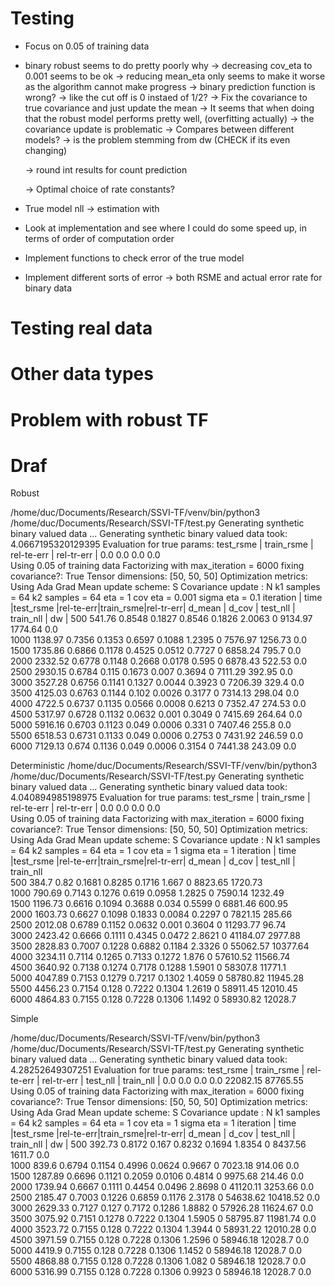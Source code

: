 # Testing
- Focus on 0.05 of training data
- binary robust seems to do pretty poorly
why -> decreasing cov_eta to 0.001 seems to be ok
    -> reducing mean_eta only seems to make it worse as the algorithm cannot
       make progress
    -> binary prediction function is wrong? 
       -> like the cut off is 0 instaed of 1/2?
    -> Fix the covariance to true covariance and just update the mean
       -> It seems that when doing that the robust model performs pretty
          well, (overfitting actually) -> the covariance update is problematic
       -> Compares between different models?
       -> is the problem stemming from dw (CHECK if its even changing)
    
    -> round int results for count prediction 
       
    -> Optimal choice of rate constants?

- True model nll -> estimation with 

- Look at implementation and see where I could do some speed up, 
in terms of order of computation order
- Implement functions to check error of the true model
- Implement different sorts of error -> both RSME and actual error rate for binary
data

# Testing real data
 

# Other data types


# Problem with robust TF




# Draf
Robust

/home/duc/Documents/Research/SSVI-TF/venv/bin/python3 /home/duc/Documents/Research/SSVI-TF/test.py
Generating synthetic binary valued data ... 
Generating synthetic  binary valued data took:  4.0667195320129395
Evaluation for true params: 
 test_rsme | train_rsme | rel-te-err | rel-tr-err |
    0.0          0.0          0.0          0.0     
Using  0.05 of training data
Factorizing with max_iteration = 6000  fixing covariance?:  True
Tensor dimensions:  [50, 50, 50]
Optimization metrics: 
Using Ada Grad
Mean update scheme:  S
Covariance update :  N
k1 samples =  64  k2 samples =  64
eta =  1  cov eta =  0.001  sigma eta =  0.1
iteration |   time   |test_rsme |rel-te-err|train_rsme|rel-tr-err|  d_mean  |   d_cov  | test_nll | train_nll  |   dw   |
   500       541.76     0.8548     0.1827     0.8546     0.1826     2.0063       0       9134.97    1774.64      0.0    
   1000     1138.97     0.7356     0.1353     0.6597     0.1088     1.2395       0       7576.97    1256.73      0.0    
   1500     1735.86     0.6866     0.1178     0.4525     0.0512     0.7727       0       6858.24     795.7       0.0    
   2000     2332.52     0.6778     0.1148     0.2668     0.0178     0.595        0       6878.43     522.53      0.0    
   2500     2930.15     0.6784     0.115      0.1673     0.007      0.3694       0       7111.29     392.95      0.0    
   3000     3527.28     0.6756     0.1141     0.1327     0.0044     0.3923       0       7206.39     329.4       0.0    
   3500     4125.03     0.6763     0.1144     0.102      0.0026     0.3177       0       7314.13     298.04      0.0    
   4000      4722.5     0.6737     0.1135     0.0566     0.0008     0.6213       0       7352.47     274.53      0.0    
   4500     5317.97     0.6728     0.1132     0.0632     0.001      0.3049       0       7415.69     264.64      0.0    
   5000     5916.16     0.6703     0.1123     0.049      0.0006     0.331        0       7407.46     255.8       0.0    
   5500     6518.53     0.6731     0.1133     0.049      0.0006     0.2753       0       7431.92     246.59      0.0    
   6000     7129.13     0.674      0.1136     0.049      0.0006     0.3154       0       7441.38     243.09      0.0  
      
   
   


Deterministic
/home/duc/Documents/Research/SSVI-TF/venv/bin/python3 /home/duc/Documents/Research/SSVI-TF/test.py
Generating synthetic binary valued data ... 
Generating synthetic  binary valued data took:  4.040894985198975
Evaluation for true params: 
 test_rsme | train_rsme | rel-te-err | rel-tr-err |
    0.0          0.0          0.0          0.0     
Using  0.05 of training data
Factorizing with max_iteration = 6000  fixing covariance?:  True
Tensor dimensions:  [50, 50, 50]
Optimization metrics: 
Using Ada Grad
Mean update scheme:  S
Covariance update :  N
k1 samples =  64  k2 samples =  64
eta =  1  cov eta =  1  sigma eta =  1
iteration |   time   |test_rsme |rel-te-err|train_rsme|rel-tr-err|  d_mean  |   d_cov  | test_nll | train_nll  
   500       384.7       0.82      0.1681     0.8285     0.1716     1.667        0       8823.65    1720.73   
   1000      790.69     0.7143     0.1276     0.619      0.0958     1.2825       0       7590.14    1232.49   
   1500     1196.73     0.6616     0.1094     0.3688     0.034      0.5599       0       6881.46     600.95   
   2000     1603.73     0.6627     0.1098     0.1833     0.0084     0.2297       0       7821.15     285.66   
   2500     2012.08     0.6789     0.1152     0.0632     0.001      0.3604       0       11293.77    96.74    
   3000     2423.42     0.6666     0.1111     0.4345     0.0472     2.8621       0       41184.07   2977.88   
   3500     2828.83     0.7007     0.1228     0.6882     0.1184     2.3326       0       55062.57   10377.64  
   4000     3234.11     0.7114     0.1265     0.7133     0.1272     1.876        0       57610.52   11566.74  
   4500     3640.92     0.7138     0.1274     0.7178     0.1288     1.5901       0       58307.8    11771.1   
   5000     4047.89     0.7153     0.1279     0.7217     0.1302     1.4059       0       58780.82   11945.28  
   5500     4456.23     0.7154     0.128      0.7222     0.1304     1.2619       0       58911.45   12010.45  
   6000     4864.83     0.7155     0.128      0.7228     0.1306     1.1492       0       58930.82   12028.7 
   

Simple   

/home/duc/Documents/Research/SSVI-TF/venv/bin/python3 /home/duc/Documents/Research/SSVI-TF/test.py
Generating synthetic binary valued data ... 
Generating synthetic  binary valued data took:  4.28252649307251
Evaluation for true params: 
 test_rsme | train_rsme | rel-te-err | rel-tr-err |  test_nll  |  train_nll |
    0.0          0.0          0.0          0.0        22082.15     87765.55  
Using  0.05 of training data
Factorizing with max_iteration = 6000  fixing covariance?:  True
Tensor dimensions:  [50, 50, 50]
Optimization metrics: 
Using Ada Grad
Mean update scheme:  S
Covariance update :  N
k1 samples =  64  k2 samples =  64
eta =  1  cov eta =  1  sigma eta =  1
iteration |   time   |test_rsme |rel-te-err|train_rsme|rel-tr-err|  d_mean  |   d_cov  | test_nll | train_nll  |   dw   |
   500       392.73     0.8172     0.167      0.8232     0.1694     1.8354       0       8437.56     1611.7      0.0    
   1000      839.6      0.6794     0.1154     0.4996     0.0624     0.9667       0       7023.18     914.06      0.0    
   1500     1287.89     0.6696     0.1121     0.2059     0.0106     0.4814       0       9975.68     214.46      0.0    
   2000     1739.94     0.6667     0.1111     0.4454     0.0496     2.8698       0       41120.11   3253.66      0.0    
   2500     2185.47     0.7003     0.1226     0.6859     0.1176     2.3178       0       54638.62   10418.52     0.0    
   3000     2629.33     0.7127     0.127      0.7172     0.1286     1.8882       0       57926.28   11624.67     0.0    
   3500     3075.92     0.7151     0.1278     0.7222     0.1304     1.5905       0       58795.87   11981.74     0.0    
   4000     3523.72     0.7155     0.128      0.7222     0.1304     1.3944       0       58931.22   12010.28     0.0    
   4500     3971.59     0.7155     0.128      0.7228     0.1306     1.2596       0       58946.18   12028.7      0.0    
   5000      4419.9     0.7155     0.128      0.7228     0.1306     1.1452       0       58946.18   12028.7      0.0    
   5500     4868.88     0.7155     0.128      0.7228     0.1306     1.082        0       58946.18   12028.7      0.0    
   6000     5316.99     0.7155     0.128      0.7228     0.1306     0.9923       0       58946.18   12028.7      0.0    
    